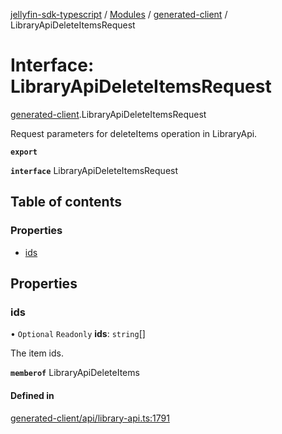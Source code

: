 [jellyfin-sdk-typescript](../README.md) / [Modules](../modules.md) / [generated-client](../modules/generated_client.md) / LibraryApiDeleteItemsRequest

# Interface: LibraryApiDeleteItemsRequest

[generated-client](../modules/generated_client.md).LibraryApiDeleteItemsRequest

Request parameters for deleteItems operation in LibraryApi.

**`export`**

**`interface`** LibraryApiDeleteItemsRequest

## Table of contents

### Properties

- [ids](generated_client.LibraryApiDeleteItemsRequest.md#ids)

## Properties

### ids

• `Optional` `Readonly` **ids**: `string`[]

The item ids.

**`memberof`** LibraryApiDeleteItems

#### Defined in

[generated-client/api/library-api.ts:1791](https://github.com/thornbill/jellyfin-sdk-typescript/blob/7534c86/src/generated-client/api/library-api.ts#L1791)

